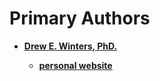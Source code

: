 Primary Authors
===============

* __[Drew E. Winters, PhD.](https://github.com/drewwint)__

	* __[personal website](https://www.drewewinters.com/)__



